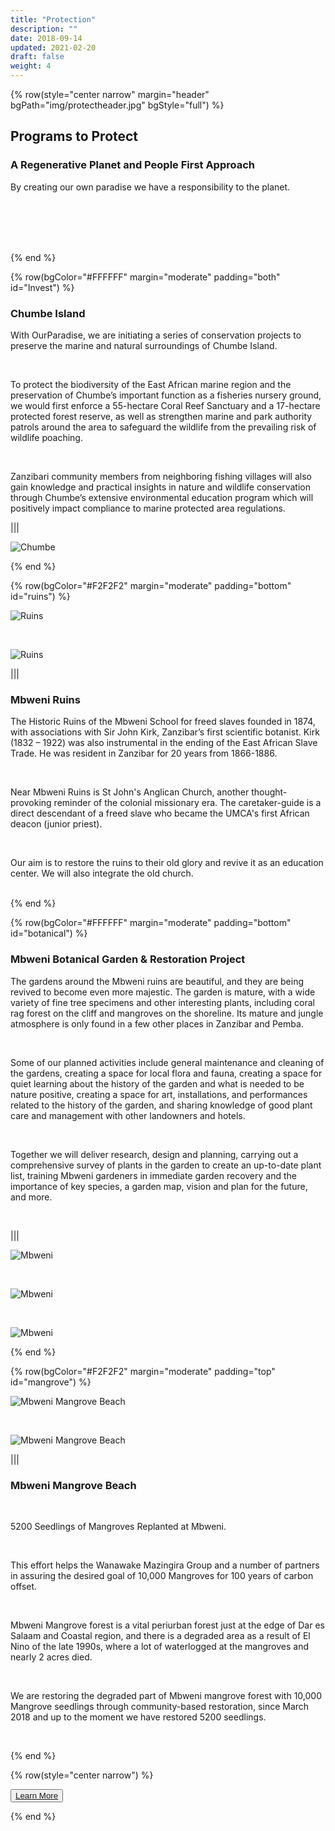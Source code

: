 ```yaml
---
title: "Protection"
description: ""
date: 2018-09-14
updated: 2021-02-20
draft: false
weight: 4
---
```


<!-- section 1 (JP) -->

{% row(style="center narrow" margin="header" bgPath="img/protectheader.jpg" bgStyle="full") %}

## Programs to Protect

### A Regenerative Planet and People First Approach

By creating our own paradise we have a responsibility to the planet.

<br>
<br>
<br>
<br>

{% end %}

{% row(bgColor="#FFFFFF" margin="moderate" padding="both" id="Invest") %}

### Chumbe Island

<p>
With OurParadise, we are initiating a series of conservation projects to preserve the marine and natural surroundings of Chumbe Island.
</p>

<br>

<p>
To protect the biodiversity of the East African marine region and the preservation of Chumbe’s important function as a fisheries nursery ground, we would first enforce a 55-hectare Coral Reef Sanctuary and a 17-hectare protected forest reserve, as well as strengthen marine and park authority patrols around the area to safeguard the wildlife from the prevailing risk of wildlife poaching. 
</p>

<br>

<p>
Zanzibari community members from neighboring fishing villages will also gain knowledge and practical insights in nature and wildlife conservation through Chumbe’s extensive environmental education program which will positively impact compliance to marine protected area regulations.
</p>

|||

![Chumbe](img/chumbeprotection.png#large)

{% end %}

<!-- section 2 (Fun beach) -->

{% row(bgColor="#F2F2F2" margin="moderate" padding="bottom" id="ruins") %}

![Ruins](img/mbweniruins3.jpeg#large)

<br>

![Ruins](img/mbweniruins2.jpeg#large)

|||

### Mbweni Ruins

<p>The Historic Ruins of the Mbweni School for freed slaves founded in 1874, with associations with Sir John Kirk, Zanzibar’s first scientific botanist. Kirk (1832 – 1922) was also instrumental in the ending of the East African Slave Trade. He was resident in Zanzibar for 20 years from 1866-1886.</p>
<br>
<p>Near Mbweni Ruins is St John's Anglican Church, another thought-provoking reminder of the colonial missionary era. The caretaker-guide is a direct descendant of a freed slave who became the UMCA's first African deacon (junior priest).</p>
<br>
<p>Our aim is to restore the ruins to their old glory and revive it as an education center. We will also integrate the old church.</p>
<br>
{% end %}

{% row(bgColor="#FFFFFF" margin="moderate" padding="bottom" id="botanical") %}

### Mbweni Botanical Garden & Restoration Project

<p>The gardens around the Mbweni ruins are beautiful, and they are being revived to become even more majestic. The garden is mature, with a wide variety of fine tree specimens and other interesting plants, including coral rag forest on the cliff and mangroves on the shoreline. Its mature and jungle atmosphere is only found in a few other places in Zanzibar and Pemba.</p>
<br>
<p>Some of our planned activities include general maintenance and cleaning of the gardens, creating a space for local flora and fauna, creating a space for quiet learning about the history of the garden and what is needed to be nature positive, creating a space for art, installations, and performances related to the history of the garden, and sharing knowledge of good plant care and management with other landowners and hotels.</p>
<br>
<p>Together we will deliver research, design and planning, carrying out a comprehensive survey of plants in the garden to create an up-to-date plant list, training Mbweni gardeners in immediate garden recovery and the importance of key species, a garden map, vision and plan for the future, and more.</p>
<br>


|||

![Mbweni](img/mbweniprotection4.jpg#large)

<br>

![Mbweni](img/mbweniprotection1.jpeg#large)

<br>

![Mbweni](img/mbweniprotection5.jpg#large)

{% end %}

{% row(bgColor="#F2F2F2" margin="moderate" padding="top" id="mangrove") %}

![Mbweni Mangrove Beach](img/mangrove_beach.png#large)

<br>

![Mbweni Mangrove Beach](img/mbweni_mangrove.jpeg#large)


|||

### Mbweni Mangrove Beach

​<p>​5200 Seedlings of Mangroves Replanted at Mbweni.</p>
<br>
<p>This effort helps the Wanawake Mazingira Group and a number of partners in assuring the desired goal of 10,000 Mangroves for 100 years of carbon offset.</p>
<br>
<p>Mbweni Mangrove forest is a vital periurban forest just at the edge of Dar es Salaam and Coastal region, and there is a degraded area as a result of El Nino of the late 1990s, where a lot of waterlogged at the mangroves and nearly 2 acres died.</p>
<br>
<p>We are restoring the degraded part of Mbweni mangrove forest with 10,000 Mangrove seedlings through community-based restoration, since March 2018 and up to the moment we have restored 5200 seedlings.</p>

<br>

{% end %}


{% row(style="center narrow") %}

<button>[Learn More](/education)</button>

{% end %}